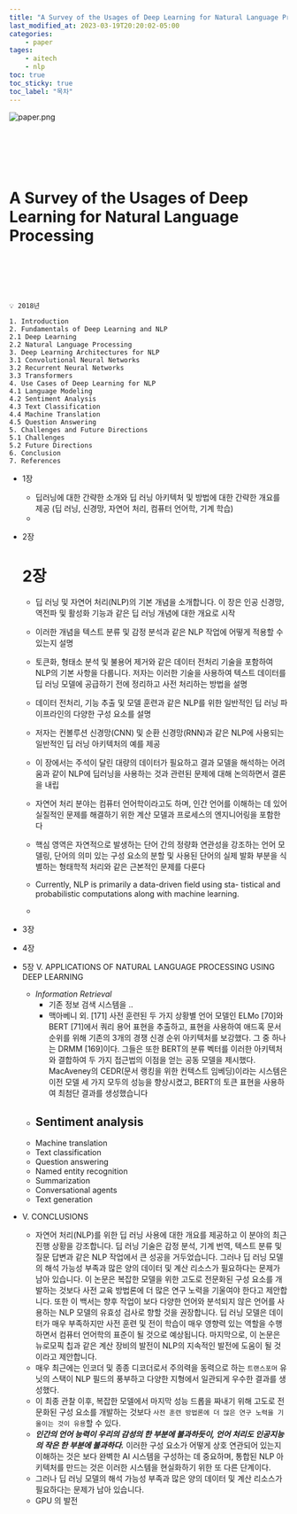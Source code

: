 ```yaml
---
title: "A Survey of the Usages of Deep Learning for Natural Language Processing"
last_modified_at: 2023-03-19T20:20:02-05:00
categories:
    - paper
tages:
    - aitech
    - nlp
toc: true
toc_sticky: true
toc_label: "목차"
---
```


![paper.png](../../../image/paper.png)


<br><br><br><br>


# A Survey of the Usages of Deep Learning for Natural Language Processing

<br><br><br><br>



```
💡 2018년

1. Introduction
2. Fundamentals of Deep Learning and NLP
2.1 Deep Learning
2.2 Natural Language Processing
3. Deep Learning Architectures for NLP
3.1 Convolutional Neural Networks
3.2 Recurrent Neural Networks
3.3 Transformers
4. Use Cases of Deep Learning for NLP
4.1 Language Modeling
4.2 Sentiment Analysis
4.3 Text Classification
4.4 Machine Translation
4.5 Question Answering
5. Challenges and Future Directions
5.1 Challenges
5.2 Future Directions
6. Conclusion
7. References
```



- 1장
    - 딥러닝에 대한 간략한 소개와 딥 러닝 아키텍처 및 방법에 대한 간략한 개요를 제공 (딥 러닝, 신경망, 자연어 처리, 컴퓨터 언어학, 기계 학습)
    - 
    
- 2장
    
    # 2장
    
    - 딥 러닝 및 자연어 처리(NLP)의 기본 개념을 소개합니다. 이 장은 인공 신경망, 역전파 및 활성화 기능과 같은 딥 러닝 개념에 대한 개요로 시작
    - 이러한 개념을 텍스트 분류 및 감정 분석과 같은 NLP 작업에 어떻게 적용할 수 있는지 설명
    - 토큰화, 형태소 분석 및 불용어 제거와 같은 데이터 전처리 기술을 포함하여 NLP의 기본 사항을 다룹니다. 저자는 이러한 기술을 사용하여 텍스트 데이터를 딥 러닝 모델에 공급하기 전에 정리하고 사전 처리하는 방법을 설명
    - 데이터 전처리, 기능 추출 및 모델 훈련과 같은 NLP를 위한 일반적인 딥 러닝 파이프라인의 다양한 구성 요소를 설명
    - 저자는 컨볼루션 신경망(CNN) 및 순환 신경망(RNN)과 같은 NLP에 사용되는 일반적인 딥 러닝 아키텍처의 예를 제공
    - 이 장에서는 주석이 달린 대량의 데이터가 필요하고 결과 모델을 해석하는 어려움과 같이 NLP에 딥러닝을 사용하는 것과 관련된 문제에 대해 논의하면서 결론을 내립
    
    - 자연어 처리 분야는 컴퓨터 언어학이라고도 하며, 인간 언어를 이해하는 데 있어 실질적인 문제를 해결하기 위한 계산 모델과 프로세스의 엔지니어링을 포함한다
    - 핵심 영역은 자연적으로 발생하는 단어 간의 정량화 연관성을 강조하는 언어 모델링, 단어의 의미 있는 구성 요소의 분할 및 사용된 단어의 실제 발화 부분을 식별하는 형태학적 처리와 같은 근본적인 문제를 다룬다
    - Currently, NLP is primarily a data-driven field using sta- tistical and probabilistic computations along with machine learning.
    - 
- 3장
- 4장
- 5장 V. APPLICATIONS OF NATURAL LANGUAGE PROCESSING USING DEEP LEARNING
    - *Information Retrieval*
        - 기존 정보 검색 시스템을 ..
        - 맥아베니 외. [171] 사전 훈련된 두 가지 상황별 언어 모델인 ELMo [70]와 BERT [71]에서 쿼리 용어 표현을 추출하고, 표현을 사용하여 애드혹 문서 순위를 위해 기존의 3개의 경쟁 신경 순위 아키텍처를 보강했다. 그 중 하나는 DRMM [169]이다. 그들은 또한 BERT의 분류 벡터를 이러한 아키텍처와 결합하여 두 가지 접근법의 이점을 얻는 공동 모델을 제시했다. MacAveney의 CEDR(문서 랭킹을 위한 컨텍스트 임베딩)이라는 시스템은 이전 모델 세 가지 모두의 성능을 향상시켰고, BERT의 토큰 표현을 사용하여 최첨단 결과를 생성했습니다
    - Sentiment analysis
        - 
    - Machine translation
    - Text classification
    - Question answering
    - Named entity recognition
    - Summarization
    - Conversational agents
    - Text generation
- V. CONCLUSIONS
    - 자연어 처리(NLP)를 위한 딥 러닝 사용에 대한 개요를 제공하고 이 분야의 최근 진행 상황을 강조합니다. 딥 러닝 기술은 감정 분석, 기계 번역, 텍스트 분류 및 질문 답변과 같은 NLP 작업에서 큰 성공을 거두었습니다. 그러나 딥 러닝 모델의 해석 가능성 부족과 많은 양의 데이터 및 계산 리소스가 필요하다는 문제가 남아 있습니다. 이 논문은 복잡한 모델을 위한 고도로 전문화된 구성 요소를 개발하는 것보다 사전 교육 방법론에 더 많은 연구 노력을 기울여야 한다고 제안합니다. 또한 이 백서는 향후 작업이 보다 다양한 언어와 분석되지 않은 언어를 사용하는 NLP 모델의 유효성 검사로 향할 것을 권장합니다. 딥 러닝 모델은 데이터가 매우 부족하지만 사전 훈련 및 전이 학습이 매우 영향력 있는 역할을 수행하면서 컴퓨터 언어학의 표준이 될 것으로 예상됩니다. 마지막으로, 이 논문은 뉴로모픽 칩과 같은 계산 장비의 발전이 NLP의 지속적인 발전에 도움이 될 것이라고 제안합니다.
    - 매우 최근에는 인코더 및 종종 디코더로서 주의력을 동력으로 하는 `트랜스포머` 유닛의 스택이 NLP 필드의 풍부하고 다양한 지형에서 일관되게 우수한 결과를 생성했다.
    - 이 최종 관찰 이후, 복잡한 모델에서 마지막 성능 드롭을 짜내기 위해 고도로 전문화된 구성 요소를 개발하는 것보다 `사전 훈련 방법론에 더 많은 연구 노력을 기울이는 것이 유용`할 수 있다.
    - ***인간의 언어 능력이 우리의 감성의 한 부분에 불과하듯이, 언어 처리도 인공지능의 작은 한 부분에 불과하다.*** 이러한 구성 요소가 어떻게 상호 연관되어 있는지 이해하는 것은 보다 완벽한 AI 시스템을 구성하는 데 중요하며, 통합된 NLP 아키텍처를 만드는 것은 이러한 시스템을 현실화하기 위한 또 다른 단계이다.
    - 그러나 딥 러닝 모델의 해석 가능성 부족과 많은 양의 데이터 및 계산 리소스가 필요하다는 문제가 남아 있습니다.
    - GPU 의 발전
